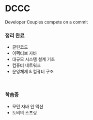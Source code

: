 # DCCC
Developer Couples compete on a commit


### 정리 완료
- 클린코드
- 이펙티브 자바
- 대규모 시스템 설계 기초
- 컴퓨터 네트워크
- 운영체제 & 컴퓨터 구조

<br>

### 학습중
- 모던 자바 인 액션
- 토비의 스프링

